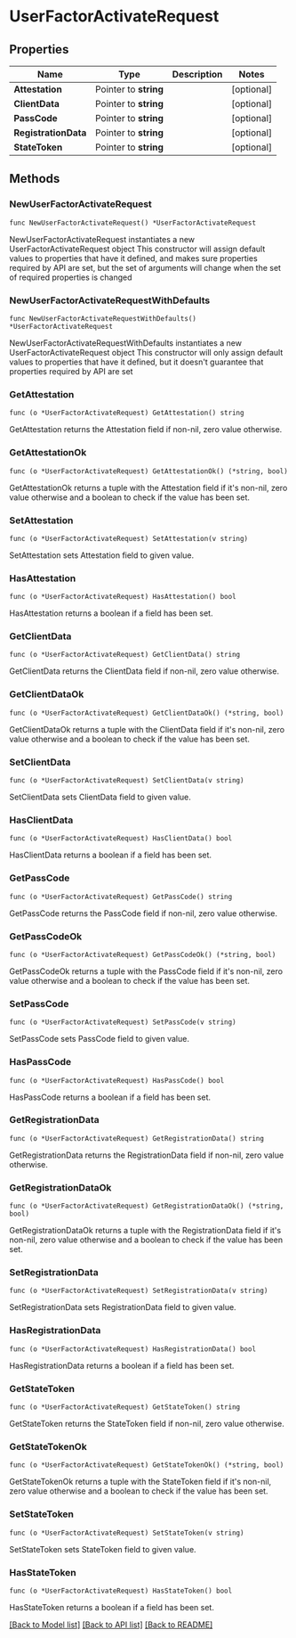 # UserFactorActivateRequest

## Properties

Name | Type | Description | Notes
------------ | ------------- | ------------- | -------------
**Attestation** | Pointer to **string** |  | [optional] 
**ClientData** | Pointer to **string** |  | [optional] 
**PassCode** | Pointer to **string** |  | [optional] 
**RegistrationData** | Pointer to **string** |  | [optional] 
**StateToken** | Pointer to **string** |  | [optional] 

## Methods

### NewUserFactorActivateRequest

`func NewUserFactorActivateRequest() *UserFactorActivateRequest`

NewUserFactorActivateRequest instantiates a new UserFactorActivateRequest object
This constructor will assign default values to properties that have it defined,
and makes sure properties required by API are set, but the set of arguments
will change when the set of required properties is changed

### NewUserFactorActivateRequestWithDefaults

`func NewUserFactorActivateRequestWithDefaults() *UserFactorActivateRequest`

NewUserFactorActivateRequestWithDefaults instantiates a new UserFactorActivateRequest object
This constructor will only assign default values to properties that have it defined,
but it doesn't guarantee that properties required by API are set

### GetAttestation

`func (o *UserFactorActivateRequest) GetAttestation() string`

GetAttestation returns the Attestation field if non-nil, zero value otherwise.

### GetAttestationOk

`func (o *UserFactorActivateRequest) GetAttestationOk() (*string, bool)`

GetAttestationOk returns a tuple with the Attestation field if it's non-nil, zero value otherwise
and a boolean to check if the value has been set.

### SetAttestation

`func (o *UserFactorActivateRequest) SetAttestation(v string)`

SetAttestation sets Attestation field to given value.

### HasAttestation

`func (o *UserFactorActivateRequest) HasAttestation() bool`

HasAttestation returns a boolean if a field has been set.

### GetClientData

`func (o *UserFactorActivateRequest) GetClientData() string`

GetClientData returns the ClientData field if non-nil, zero value otherwise.

### GetClientDataOk

`func (o *UserFactorActivateRequest) GetClientDataOk() (*string, bool)`

GetClientDataOk returns a tuple with the ClientData field if it's non-nil, zero value otherwise
and a boolean to check if the value has been set.

### SetClientData

`func (o *UserFactorActivateRequest) SetClientData(v string)`

SetClientData sets ClientData field to given value.

### HasClientData

`func (o *UserFactorActivateRequest) HasClientData() bool`

HasClientData returns a boolean if a field has been set.

### GetPassCode

`func (o *UserFactorActivateRequest) GetPassCode() string`

GetPassCode returns the PassCode field if non-nil, zero value otherwise.

### GetPassCodeOk

`func (o *UserFactorActivateRequest) GetPassCodeOk() (*string, bool)`

GetPassCodeOk returns a tuple with the PassCode field if it's non-nil, zero value otherwise
and a boolean to check if the value has been set.

### SetPassCode

`func (o *UserFactorActivateRequest) SetPassCode(v string)`

SetPassCode sets PassCode field to given value.

### HasPassCode

`func (o *UserFactorActivateRequest) HasPassCode() bool`

HasPassCode returns a boolean if a field has been set.

### GetRegistrationData

`func (o *UserFactorActivateRequest) GetRegistrationData() string`

GetRegistrationData returns the RegistrationData field if non-nil, zero value otherwise.

### GetRegistrationDataOk

`func (o *UserFactorActivateRequest) GetRegistrationDataOk() (*string, bool)`

GetRegistrationDataOk returns a tuple with the RegistrationData field if it's non-nil, zero value otherwise
and a boolean to check if the value has been set.

### SetRegistrationData

`func (o *UserFactorActivateRequest) SetRegistrationData(v string)`

SetRegistrationData sets RegistrationData field to given value.

### HasRegistrationData

`func (o *UserFactorActivateRequest) HasRegistrationData() bool`

HasRegistrationData returns a boolean if a field has been set.

### GetStateToken

`func (o *UserFactorActivateRequest) GetStateToken() string`

GetStateToken returns the StateToken field if non-nil, zero value otherwise.

### GetStateTokenOk

`func (o *UserFactorActivateRequest) GetStateTokenOk() (*string, bool)`

GetStateTokenOk returns a tuple with the StateToken field if it's non-nil, zero value otherwise
and a boolean to check if the value has been set.

### SetStateToken

`func (o *UserFactorActivateRequest) SetStateToken(v string)`

SetStateToken sets StateToken field to given value.

### HasStateToken

`func (o *UserFactorActivateRequest) HasStateToken() bool`

HasStateToken returns a boolean if a field has been set.


[[Back to Model list]](../README.md#documentation-for-models) [[Back to API list]](../README.md#documentation-for-api-endpoints) [[Back to README]](../README.md)


